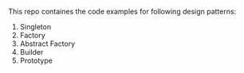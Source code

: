 This repo containes the code examples for following design patterns:
1. Singleton
2. Factory
3. Abstract Factory
4. Builder
5. Prototype
   
